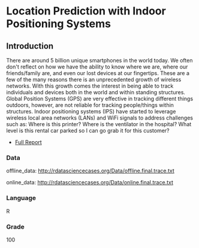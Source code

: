 # Location Prediction with Indoor Positioning Systems
## Introduction
There are around 5 billion unique smartphones in the world today. We often don't reflect on how we have the ability to know where we are, where our friends/family are, and even our lost devices at our fingertips. These are a few of the many reasons there is an unprecedented growth of wireless networks. With this growth comes the interest in being able to track individuals and devices both in the world and within standing structures. Global Position Systems (GPS) are very effective in tracking different things outdoors, however, are not reliable for tracking people/things within structures. Indoor positioning systems (IPS) have started to leverage wireless local area networks (LANs) and WiFi signals to address challenges such as: Where is this printer? Where is the ventilator in the hospital? What level is this rental car parked so I can go grab it for this customer?

* [Full Report]

[Full Report]: <https://github.com/JaclynCoate/7333_Quantifying_The_World/blob/main/Unit2_CaseStudy1/Riley_Coate_Meagher_CaseStudy1.pdf>

### Data

offline_data: http://rdatasciencecases.org/Data/offline.final.trace.txt

online_data: http://rdatasciencecases.org/Data/online.final.trace.txt

### Language

R

### Grade

100
